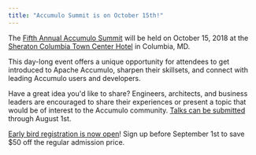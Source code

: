 ```yaml
---
title: "Accumulo Summit is on October 15th!"
---
```


The [Fifth Annual Accumulo Summit][summit] will be held on October 15, 2018 at the [Sheraton Columbia Town Center Hotel][hotel] in Columbia, MD.

This day-long event offers a unique opportunity for attendees to get introduced to Apache Accumulo, sharpen their skillsets, and connect with leading Accumulo users and developers.

Have a great idea you'd like to share?  Engineers, architects, and business leaders are encouraged to share their experiences or present a topic that would be of interest to the Accumulo community.  [Talks can be submitted ][talk] through August 1st.

[Early bird registration is now open][register]!  Sign up before September 1st to save $50 off the regular admission price.

[summit]: http://accumulosummit.com/
[hotel]: http://accumulosummit.com/about/venue/
[talk]: http://accumulosummit.com/program/submit-talk/
[register]: http://accumulosummit.com/register/
